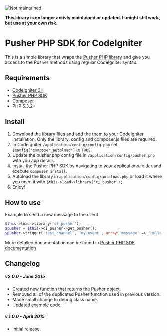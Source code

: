 ![Not maintained](https://img.shields.io/badge/maintained%3F-no!-red.svg?style=flat)

**This library is no longer activly maintained or updated. It might still work, but use at your own risk.**

# Pusher PHP SDK for CodeIgniter

This is a simple library that wraps the [Pusher PHP library](https://github.com/pusher/pusher-http-php) and give you access to the Pusher methods using regular CodeIgniter syntax.

## Requirements
- [CodeIgniter 3+](http://www.codeigniter.com/)
- [Pusher PHP SDK](https://github.com/pusher/pusher-http-php)
- [Composer](https://getcomposer.org/)
- PHP 5.3.2+

## Install
1. Download the library files and add the them to your CodeIgniter installation. Only the library, config and composer.js files are required.
2. In CodeIgniter `/application/config/config.php` set `$config['composer_autoload']` to `TRUE`.
3. Update the pusher.php config file in `/application/config/pusher.php` with you app details.
4. Install the Pusher PHP SDK by navigating to your applications folder and execute `composer install`.
5. Autoload the library in `application/config/autoload.php` or load it where you need it with `$this->load->library('ci_pusher');`.
6. Enjoy!

## How to use
Example to send a new message to the client
```php
$this->load->library('ci_pusher');
$pusher = $this->ci_pusher->get_pusher();
$pusher->trigger('test_channel', 'my_event', array('message' => 'Hello World'));
```

More detailed documentation can be found in [Pusher PHP SDK documentation](https://github.com/pusher/pusher-http-php#publishingtriggering-events)

## Changelog
##### v2.0.0 - June 2015
- Created new function that returns the Pusher object.
- Removed all of the duplicated Pusher function used in previous version.
- Made small change to debug class name.
- Updated example code.

##### v.1.0.0 - April 2015
- Initial release.
